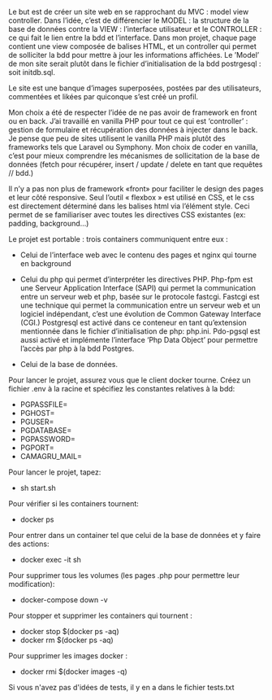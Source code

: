 Le but est de créer un site web en se rapprochant du MVC : model view controller.
Dans l’idée, c’est de différencier le MODEL : la structure de la base de données contre la
VIEW : l’interface utilisateur et le CONTROLLER : ce qui fait le lien entre la bdd et l’interface.
Dans mon projet, chaque page contient une view composée de balises HTML, et un controller qui permet de solliciter la bdd pour mettre à jour les informations affichées. Le ’Model’ de mon site serait plutôt dans le fichier d’initialisation de la bdd postrgesql : soit initdb.sql.

Le site est une banque d’images superposées, postées par des utilisateurs, commentées et likées par quiconque s’est créé un profil.

Mon choix a été de respecter l’idée de ne pas avoir de framework en front ou en back. J’ai travaillé en vanilla PHP pour tout ce qui est ‘controller’ : gestion de formulaire et récupération des données à injecter dans le back. Je pense que peu de sites utilisent le vanilla PHP mais plutôt des frameworks tels que Laravel ou Symphony. Mon choix de coder en vanilla, c’est pour mieux comprendre les mécanismes de sollicitation de la base de données (fetch pour récupérer, insert / update / delete en tant que requêtes // bdd.)

Il n’y a pas non plus de framework «front» pour faciliter le design des pages et leur côté responsive.
Seul l’outil « flexbox » est utilisé en CSS, et le css est directement  déterminé dans les balises html via l’élément style. Ceci permet de se familiariser avec toutes les directives CSS existantes (ex: padding, background…)

Le projet est portable : trois containers communiquent entre eux :

- Celui de l’interface web avec le contenu des pages et nginx qui tourne en background

- Celui du php qui permet d’interpréter les directives PHP. Php-fpm est une Serveur Application Interface (SAPI) qui permet la communication entre un serveur web et php, basée sur le protocole fastcgi.
Fastcgi est une technique qui permet la communication entre un serveur web et un logiciel indépendant, c’est une évolution de Common Gateway Interface (CGI.)
Postgresql est activé dans ce conteneur en tant qu’extension mentionnée dans le fichier d’initialisation de php: php.ini. Pdo-pgsql est aussi activé et implémente l’interface ‘Php Data Object’ pour permettre l’accès par php à la bdd Postgres.

- Celui de la base de données.

Pour lancer le projet, assurez vous que le client docker tourne.
Créez un fichier .env à la racine et spécifiez les constantes relatives à la bdd: 
- PGPASSFILE=
- PGHOST=
- PGUSER=
- PGDATABASE=
- PGPASSWORD=
- PGPORT=
- CAMAGRU_MAIL=

Pour lancer le projet, tapez:

- sh start.sh

Pour vérifier si les containers tournent:
- docker ps

Pour entrer dans un container tel que celui de la base de données et y faire des actions:
- docker exec -it <container id> sh

Pour supprimer tous les volumes (les pages .php pour permettre leur modification):
- docker-compose down -v

Pour stopper et supprimer les containers qui tournent :
- docker stop $(docker ps -aq)
- docker rm $(docker ps -aq)

Pour supprimer les images docker :
- docker rmi $(docker images -q)

Si vous n'avez pas d'idées de tests, il y en a dans le fichier tests.txt
